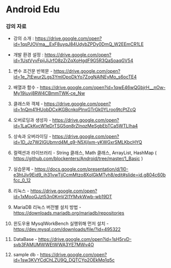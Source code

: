# Android Edu

### 강의 자료

- 강의 소개 : https://drive.google.com/open?id=1qsPJOVma__ExF8uyqJ84UdybZPDy0DmQ_W2EEmCR1LE 

- 개발 환경 설정 : https://drive.google.com/open?id=1UstVyvFpjiJjJrfO8zZrZqXoHgdF9G5R3QaSoaqGV54


01. 변수 조건문 반복문 - https://drive.google.com/open?id=1e_7tEwur2Lgs3YmlOpoDkYo7ZogNAlNEyMo_s6ocTE4

02. 배열과 함수 - https://drive.google.com/open?id=1qwE46wQGbjrH__nOw-My19iuvj8RW4CBmmTWK-ce_Nw

03. 클래스와 객체 - https://drive.google.com/open?id=1nQm41HUobDCxiKGBcnkoPlnxGTrGk0YLroo9tcPtZcQ

04. 오버로딩과 생성자 - https://drive.google.com/open?id=1LaCkKvcW1eDrTSG5qn8rZInqzMeSgbEbTCa5WTLIha4

05. 상속과 오버라이딩 - https://drive.google.com/open?id=1D_Jz7W2IGUbmrd4M_q9-N5XjIxm-yKWGxrSMLKbcHYQ

05. 컬렉션과 라이브러리 - String 클래스, Math 클래스, ArrayList, HashMap ( https://github.com/blockenters/Android/tree/master/1_Basic )

06. 실습문제 - https://docs.google.com/presentation/d/1l0-e3htJiv9Eid9_jh31vwTjjCcmMtzo8XoIGkMTvh8/edit#slide=id.g804c60bfcc_0_12

07. 리눅스 - https://drive.google.com/open?id=1xMooGJzt53n0KmV2l1YMvkWwb-wb19DT

08. MariaDB 리눅스 버전별 설치 방법 - https://downloads.mariadb.org/mariadb/repositories

09. 윈도우용 MysqlWorkBench 실행위해 먼저 설치 - https://dev.mysql.com/downloads/file/?id=495322

10. DataBase - https://drive.google.com/open?id=1sH5rvD-svb3FAMUMWWEtWWA3YE7MWv4O

11. sample db - https://drive.google.com/open?id=1sw3KVYCdChLZU9Q_DQTCYp2OEkMp1q5c
